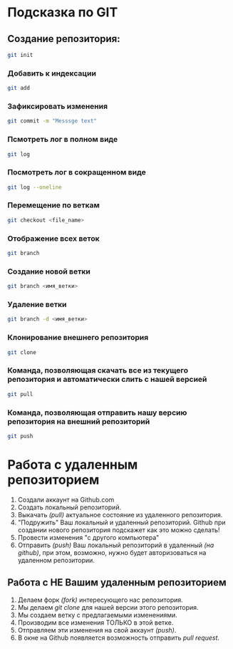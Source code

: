 # Подсказка по GIT 

## Создание репозитория:

```sh
git init
```

### Добавить к индексации
```sh
git add
```

### Зафиксировать изменения
```sh
git commit -m "Messsge text"
```

### Псмотреть лог в полном виде
```sh
git log
```

### Посмотреть лог в сокращенном виде
```sh
git log --oneline
```

### Перемещение по веткам
```sh
git checkout <file_name>
```

### Отображение всех веток
```sh
git branch
```

### Создание новой ветки
```sh
git branch <имя_ветки>
```

### Удаление ветки
```sh
git branch -d <имя_ветки>
```

### Клонирование внешнего репозитория 
```sh
git clone
```

### Команда, позволяющая скачать все из текущего репозитория и автоматически слить с нашей версией 
```sh
git pull
```

### Команда, позволяющая отправить нашу версию репозитория на внешний репозиторий
```sh
git push
```

# Работа с удаленным репозиторием

1. Создали аккаунт на Github.com
2. Создать локальный репозиторий.
3. Выкачать *(pull)* актуальное состояние из удаленного репозитория.
4. "Подружить" Ваш локальный и удаленный репозиторий. Github при создании нового репозитория подскажет как это можно сделать!
5. Провести изменения "с другого компьютера"
6. Отправить *(push)* Ваш локальный репозиторий в удаленный *(на github)*, при этом, возможно, нужно будет авторизоваться на удаленном репозитории.

## Работа с НЕ Вашим удаленным репозиторием 

1. Делаем форк *(fork)* интересующего нас репозитория.
2. Мы делаем *git clone* для нашей версии этого репозитория.
3. Мы создаем ветку с предлагаемыми изменениями.
4. Производим все изменения ТОЛЬКО в этой ветке.
5. Отправляем эти изменения на свой аккаунт *(push)*.
6. В окне на Github появляется возможность отправить *pull request*.
